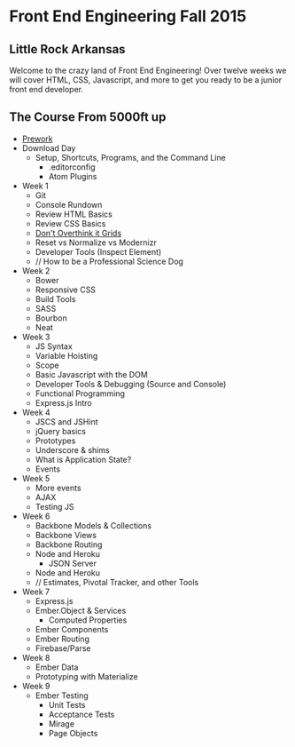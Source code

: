 # Front End Engineering Fall 2015

## Little Rock Arkansas

Welcome to the crazy land of Front End Engineering!
Over twelve weeks we will cover HTML, CSS, Javascript, and more to get you ready to be a junior front end developer.

## The Course From 5000ft up

* [Prework](prework/index.html)
* Download Day
    - Setup, Shortcuts, Programs, and the Command Line
        - .editorconfig
        - Atom Plugins
* Week 1
    - Git
    - Console Rundown
    - Review HTML Basics
    - Review CSS Basics
    - [Don't Overthink it Grids](https://css-tricks.com/dont-overthink-it-grids/)
    - Reset vs Normalize vs Modernizr
    - Developer Tools (Inspect Element)
    - // How to be a Professional Science Dog
* Week 2
    - Bower
    - Responsive CSS
    - Build Tools
    - SASS
    - Bourbon
    - Neat
* Week 3
    - JS Syntax
    - Variable Hoisting
    - Scope
    - Basic Javascript with the DOM
    - Developer Tools & Debugging (Source and Console)
    - Functional Programming
    - Express.js Intro
* Week 4
    - JSCS and JSHint
    - jQuery basics
    - Prototypes
    - Underscore & shims
    - What is Application State?
    - Events
* Week 5
    - More events
    - AJAX
    - Testing JS
* Week 6
    - Backbone Models & Collections
    - Backbone Views
    - Backbone Routing
    - Node and Heroku
        + JSON Server
    - Node and Heroku
    - // Estimates, Pivotal Tracker, and other Tools
* Week 7
    - Express.js
    - Ember.Object & Services
        + Computed Properties
    - Ember Components
    - Ember Routing
    - Firebase/Parse
* Week 8
    - Ember Data
    - Prototyping with Materialize
* Week 9
    - Ember Testing
        + Unit Tests
        + Acceptance Tests
        + Mirage
        + Page Objects
